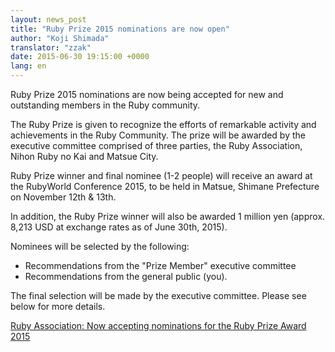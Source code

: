 ```yaml
---
layout: news_post
title: "Ruby Prize 2015 nominations are now open"
author: "Koji Shimada"
translator: "zzak"
date: 2015-06-30 19:15:00 +0000
lang: en
---
```


Ruby Prize 2015 nominations are now being accepted for new and outstanding members in the Ruby community.

The Ruby Prize is given to recognize the efforts of remarkable activity and achievements in the Ruby Community. The prize will be awarded by the executive committee comprised of three parties, the Ruby Association, Nihon Ruby no Kai and Matsue City.

Ruby Prize winner and final nominee (1-2 people) will receive an award at the RubyWorld Conference 2015, to be held in Matsue, Shimane Prefecture on November 12th & 13th.

In addition, the Ruby Prize winner will also be awarded 1 million yen (approx. 8,213 USD at exchange rates as of June 30th, 2015).

Nominees will be selected by the following:

* Recommendations from the "Prize Member" executive committee
* Recommendations from the general public (you).

The final selection will be made by the executive committee. Please see below for more details.

[Ruby Association: Now accepting nominations for the Ruby Prize Award 2015](http://www.ruby.or.jp/en/news/20150630.html)

